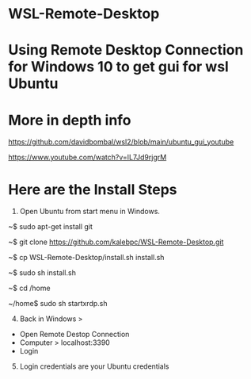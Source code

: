 # WSL-Remote-Desktop

# Using Remote Desktop Connection for Windows 10 to get gui for wsl Ubuntu

# More in depth info

https://github.com/davidbombal/wsl2/blob/main/ubuntu_gui_youtube

https://www.youtube.com/watch?v=IL7Jd9rjgrM

# Here are the Install Steps

1. Open Ubuntu from start menu in Windows.

~$ sudo apt-get install git

~$ git clone https://github.com/kalebpc/WSL-Remote-Desktop.git

~$ cp WSL-Remote-Desktop/install.sh install.sh

~$ sudo sh install.sh

~$ cd /home

~/home$ sudo sh startxrdp.sh

4. Back in Windows >
- Open Remote Destop Connection
- Computer > localhost:3390
- Login

5. Login credentials are your Ubuntu credentials

